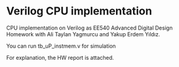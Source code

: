 # Verilog CPU implementation

CPU implementation on Verilog as EE540 Advanced Digital Design Homework with Ali Taylan Yagmurcu and Yakup Erdem Yıldız.

You can run tb_uP_instmem.v for simulation

For explanation, the HW report is attached.
